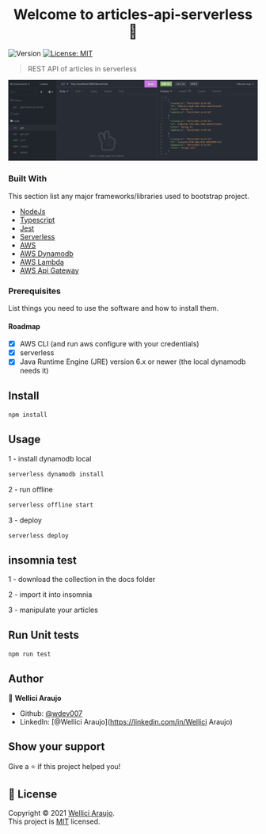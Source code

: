 <h1 align="center">Welcome to articles-api-serverless 👋</h1>
<p>
  <img alt="Version" src="https://img.shields.io/badge/version-1.0-blue.svg?cacheSeconds=2592000" />
  <a href="https://mit-license.org" target="_blank">
    <img alt="License: MIT" src="https://img.shields.io/badge/License-MIT-yellow.svg" />
  </a>
</p>

> REST API of articles in serverless

![Listagem](docs/images/print_crud.png)

### Built With

This section list any major frameworks/libraries used to bootstrap project.

- [NodeJs](https://nodejs.org/en/)
- [Typescript](https://www.typescriptlang.org/)
- [Jest](https://jestjs.io/docs/getting-started/)
- [Serverless](https://www.serverless.com/)
- [AWS](https://aws.amazon.com/pt/)
- [AWS Dynamodb](https://aws.amazon.com/pt/dynamodb/)
- [AWS Lambda](https://aws.amazon.com/pt/lambda/)
- [AWS Api Gateway](https://aws.amazon.com/pt/api-gateway/)

### Prerequisites

List things you need to use the software and how to install them.

#### Roadmap

- [x] AWS CLI (and run aws configure with your credentials)
- [x] serverless
- [x] Java Runtime Engine (JRE) version 6.x or newer (the local dynamodb needs it) 

## Install

```sh
npm install
```

## Usage

1 - install dynamodb local
```sh
serverless dynamodb install
```

2 - run offline
```sh
serverless offline start
```

3 - deploy
```sh
serverless deploy
```

## insomnia test

1 - download the collection in the docs folder 

2 - import it into insomnia

3 - manipulate your articles

## Run Unit tests

```sh
npm run test
```

## Author

👤 **Wellici Araujo**

* Github: [@wdev007](https://github.com/wdev007)
* LinkedIn: [@Wellici Araujo](https://linkedin.com/in/Wellici Araujo)

## Show your support

Give a ⭐️ if this project helped you!

## 📝 License

Copyright © 2021 [Wellici Araujo](https://github.com/wdev007).<br />
This project is [MIT](https://mit-license.org) licensed.
